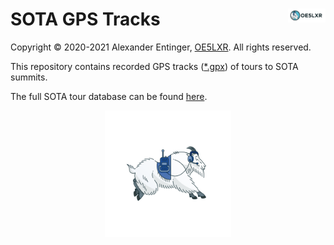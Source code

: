 <a href="https://oe5lxr.at/"><img align="right" src="https://github.com/oe5lxr/.github/raw/main/logo/oe5lxr-mountain-goat-horizontal.png" width="12%"></a>
SOTA GPS Tracks
===============

Copyright © 2020-2021 Alexander Entinger, [OE5LXR](https://oe5lxr.at/). All rights reserved.

This repository contains recorded GPS tracks ([*.gpx](https://en.wikipedia.org/wiki/GPS_Exchange_Format)) of tours to SOTA summits.

The full SOTA tour database can be found [here](https://oe5lxr.at/sota/tour-database/).

<p align="center">
  <a href="https://oe5lxr.at/"><img src="https://github.com/oe5lxr/.github/raw/main/logo/oe5lxr-mountain-goat.png" width="40%"></a>
</p>
